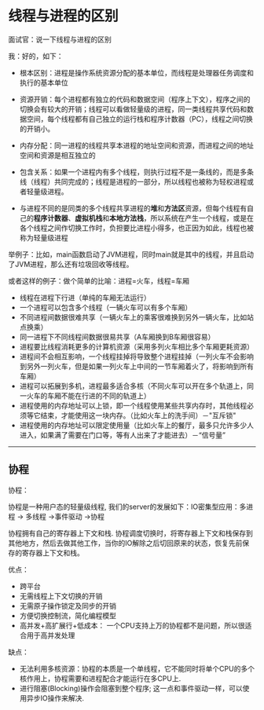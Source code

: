 # 线程与进程的区别
面试官：说一下线程与进程的区别

我：好的，如下：

- 根本区别：进程是操作系统资源分配的基本单位，而线程是处理器任务调度和执行的基本单位

- 资源开销：每个进程都有独立的代码和数据空间（程序上下文），程序之间的切换会有较大的开销；线程可以看做轻量级的进程，同一类线程共享代码和数据空间，每个线程都有自己独立的运行栈和程序计数器（PC），线程之间切换的开销小。

- 内存分配：同一进程的线程共享本进程的地址空间和资源，而进程之间的地址空间和资源是相互独立的

- 包含关系：如果一个进程内有多个线程，则执行过程不是一条线的，而是多条线（线程）共同完成的；线程是进程的一部分，所以线程也被称为轻权进程或者轻量级进程。

- 与进程不同的是同类的多个线程共享进程的**堆**和**方法区**资源，但每个线程有自己的**程序计数器**、**虚拟机栈**和**本地方法栈**，所以系统在产生一个线程，或是在各个线程之间作切换工作时，负担要比进程小得多，也正因为如此，线程也被称为轻量级进程

举例子：比如，main函数启动了JVM进程，同时main就是其中的线程，并且启动了JVM进程，那么还有垃圾回收等线程。

或者这样的例子：做个简单的比喻：进程=火车，线程=车厢

- 线程在进程下行进（单纯的车厢无法运行）
- 一个进程可以包含多个线程（一辆火车可以有多个车厢）
- 不同进程间数据很难共享（一辆火车上的乘客很难换到另外一辆火车，比如站点换乘）
- 同一进程下不同线程间数据很易共享（A车厢换到B车厢很容易）
- 进程要比线程消耗更多的计算机资源（采用多列火车相比多个车厢更耗资源）
- 进程间不会相互影响，一个线程挂掉将导致整个进程挂掉（一列火车不会影响到另外一列火车，但是如果一列火车上中间的一节车厢着火了，将影响到所有车厢）
- 进程可以拓展到多机，进程最多适合多核（不同火车可以开在多个轨道上，同一火车的车厢不能在行进的不同的轨道上）
- 进程使用的内存地址可以上锁，即一个线程使用某些共享内存时，其他线程必须等它结束，才能使用这一块内存。（比如火车上的洗手间）－"互斥锁"
- 进程使用的内存地址可以限定使用量（比如火车上的餐厅，最多只允许多少人进入，如果满了需要在门口等，等有人出来了才能进去）－“信号量”



---

## 协程

协程：

协程是一种用户态的轻量级线程, 我们的server的发展如下：IO密集型应用：多进程 -> 多线程 ->事件驱动 ->协程 

协程拥有自己的寄存器上下文和栈. 协程调度切换时，将寄存器上下文和栈保存到其他地方，然后去做其他工作，当你的IO解除之后切回原来的状态，恢复先前保存的寄存器上下文和栈。


优点：

- 跨平台
- 无需线程上下文切换的开销
- 无需原子操作锁定及同步的开销
- 方便切换控制流，简化编程模型
- 高并发+高扩展行+低成本： 一个CPU支持上万的协程都不是问题，所以很适合用于高并发处理

缺点：

- 无法利用多核资源：协程的本质是一个单线程，它不能同时将单个CPU的多个核作用上，协程需要和进程配合才能运行在多CPU上.
- 进行阻塞(Blocking)操作会阻塞到整个程序; 这一点和事件驱动一样，可以使用异步IO操作来解决.